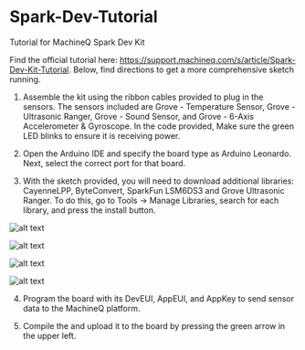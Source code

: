 # Spark-Dev-Tutorial
Tutorial for MachineQ Spark Dev Kit

Find the official tutorial here: https://support.machineq.com/s/article/Spark-Dev-Kit-Tutorial.
Below, find directions to get a more comprehensive sketch running.

1. Assemble the kit using the ribbon cables provided to plug in the sensors. The sensors included are Grove - Temperature Sensor, Grove - Ultrasonic Ranger, Grove - Sound Sensor, and Grove - 6-Axis Accelerometer & Gyroscope. In the code provided, Make sure the green LED blinks to ensure it is receiving power.

2. Open the Arduino IDE and specify the board type as Arduino Leonardo. Next, select the correct port for that board.

3. With the sketch provided, you will need to download additional libraries: CayenneLPP, ByteConvert, SparkFun LSM6DS3 and Grove Ultrasonic Ranger. To do this, go to Tools -> Manage Libraries, search for each library, and press the install button.

![alt text](https://github.com/lilyrschwarz/Spark-Dev-Tutorial/blob/master/images/cayenne.png "CayenneLPP")

![alt text](https://github.com/lilyrschwarz/Spark-Dev-Tutorial/blob/master/images/byteconvert.png "ByteConvert")

![alt text](https://github.com/lilyrschwarz/Spark-Dev-Tutorial/blob/master/images/sparkfun.png "SparkFun LSM6DS3")

![alt text](https://github.com/lilyrschwarz/Spark-Dev-Tutorial/blob/master/images/ultrasonic.png "Grove Ultrasonic Ranger")

4. Program the board with its DevEUI, AppEUI, and AppKey to send sensor data to the MachineQ platform.

5. Compile the and upload it to the board by pressing the green arrow in the upper left.
